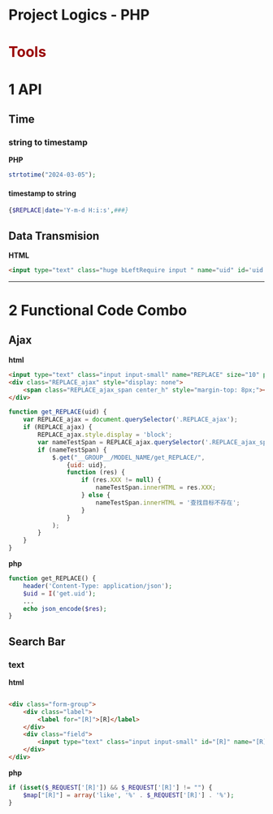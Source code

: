# Project Logics - PHP

# <span style="color: #990000">Tools</span>

# 1 API
## Time

### string to timestamp

**PHP**

```php
strtotime("2024-03-05");
```

#### timestamp to string

```php
{$REPLACE|date='Y-m-d H:i:s',###}
```

## Data Transmision
**HTML**
```html
<input type="text" class="huge bLeftRequire input " name="uid" id='uid' value="{$uid}">
```

--------------------------------------------------------

# 2 Functional Code Combo

## Ajax

**html**

```html
<input type="text" class="input input-small" name="REPLACE" size="10" placeholder="" value="{$Think.request.REPLACE}" onchange="get_REPLACE(this.value)"/>
<div class="REPLACE_ajax" style="display: none">
    <span class="REPLACE_ajax_span center_h" style="margin-top: 8px;"></span>
</div>
```

```javascript
function get_REPLACE(uid) {
    var REPLACE_ajax = document.querySelector('.REPLACE_ajax');
    if (REPLACE_ajax) {
        REPLACE_ajax.style.display = 'block';
        var nameTestSpan = REPLACE_ajax.querySelector('.REPLACE_ajax_span');
        if (nameTestSpan) {
            $.get("__GROUP__/MODEL_NAME/get_REPLACE/",
                {uid: uid},
                function (res) {
                    if (res.XXX != null) {
                        nameTestSpan.innerHTML = res.XXX;
                    } else {
                        nameTestSpan.innerHTML = '查找目标不存在';
                    }
                }
            );
        }
    }
}
```

**php**
```php
function get_REPLACE() {
    header('Content-Type: application/json');
    $uid = I('get.uid');
    ...
    echo json_encode($res);
}
```

## Search Bar

### text

**html**

```html

<div class="form-group">
    <div class="label">
        <label for="[R]">[R]</label>
    </div>
    <div class="field">
        <input type="text" class="input input-small" id="[R]" name="[R]" size="10" placeholder="[R]" value="{$Think.request.[R]}"/>
    </div>
</div>
```

**php**

```php
if (isset($_REQUEST['[R]']) && $_REQUEST['[R]'] != "") {
    $map["[R]"] = array('like', '%' . $_REQUEST['[R]'] . '%');
}
```

